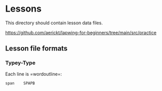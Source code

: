 # Lessons

This directory should contain lesson data files.

https://github.com/aerickt/lapwing-for-beginners/tree/main/src/practice

## Lesson file formats

### Typey-Type

Each line is =word<TAB>outline=:

```txt
span	SPAPB
```


